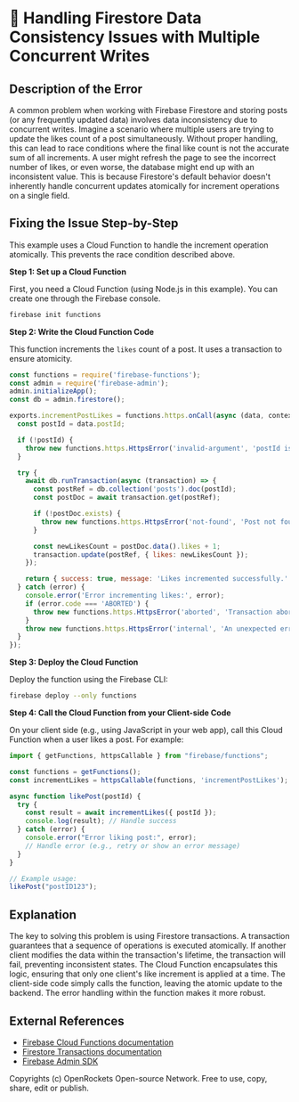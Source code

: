 # 🐞 Handling Firestore Data Consistency Issues with Multiple Concurrent Writes


## Description of the Error

A common problem when working with Firebase Firestore and storing posts (or any frequently updated data) involves data inconsistency due to concurrent writes. Imagine a scenario where multiple users are trying to update the likes count of a post simultaneously.  Without proper handling, this can lead to race conditions where the final like count is not the accurate sum of all increments.  A user might refresh the page to see the incorrect number of likes, or even worse, the database might end up with an inconsistent value.  This is because Firestore's default behavior doesn't inherently handle concurrent updates atomically for increment operations on a single field.


## Fixing the Issue Step-by-Step

This example uses a Cloud Function to handle the increment operation atomically.  This prevents the race condition described above.

**Step 1: Set up a Cloud Function**

First, you need a Cloud Function (using Node.js in this example). You can create one through the Firebase console.

```bash
firebase init functions
```

**Step 2: Write the Cloud Function Code**

This function increments the `likes` count of a post.  It uses a transaction to ensure atomicity.

```javascript
const functions = require('firebase-functions');
const admin = require('firebase-admin');
admin.initializeApp();
const db = admin.firestore();

exports.incrementPostLikes = functions.https.onCall(async (data, context) => {
  const postId = data.postId;

  if (!postId) {
    throw new functions.https.HttpsError('invalid-argument', 'postId is required');
  }

  try {
    await db.runTransaction(async (transaction) => {
      const postRef = db.collection('posts').doc(postId);
      const postDoc = await transaction.get(postRef);

      if (!postDoc.exists) {
        throw new functions.https.HttpsError('not-found', 'Post not found');
      }

      const newLikesCount = postDoc.data().likes + 1;
      transaction.update(postRef, { likes: newLikesCount });
    });

    return { success: true, message: 'Likes incremented successfully.' };
  } catch (error) {
    console.error('Error incrementing likes:', error);
    if (error.code === 'ABORTED') {
      throw new functions.https.HttpsError('aborted', 'Transaction aborted. Retry the operation.');
    }
    throw new functions.https.HttpsError('internal', 'An unexpected error occurred.');
  }
});
```

**Step 3: Deploy the Cloud Function**

Deploy the function using the Firebase CLI:

```bash
firebase deploy --only functions
```

**Step 4: Call the Cloud Function from your Client-side Code**

On your client side (e.g., using JavaScript in your web app), call this Cloud Function when a user likes a post.  For example:

```javascript
import { getFunctions, httpsCallable } from "firebase/functions";

const functions = getFunctions();
const incrementLikes = httpsCallable(functions, 'incrementPostLikes');

async function likePost(postId) {
  try {
    const result = await incrementLikes({ postId });
    console.log(result); // Handle success
  } catch (error) {
    console.error("Error liking post:", error);
    // Handle error (e.g., retry or show an error message)
  }
}

// Example usage:
likePost("postID123");
```

## Explanation

The key to solving this problem is using Firestore transactions. A transaction guarantees that a sequence of operations is executed atomically.  If another client modifies the data within the transaction's lifetime, the transaction will fail, preventing inconsistent states. The Cloud Function encapsulates this logic, ensuring that only one client's like increment is applied at a time.  The client-side code simply calls the function, leaving the atomic update to the backend. The error handling within the function makes it more robust.

## External References

* [Firebase Cloud Functions documentation](https://firebase.google.com/docs/functions)
* [Firestore Transactions documentation](https://firebase.google.com/docs/firestore/manage-data/transactions)
* [Firebase Admin SDK](https://firebase.google.com/docs/admin/setup)

Copyrights (c) OpenRockets Open-source Network. Free to use, copy, share, edit or publish.

